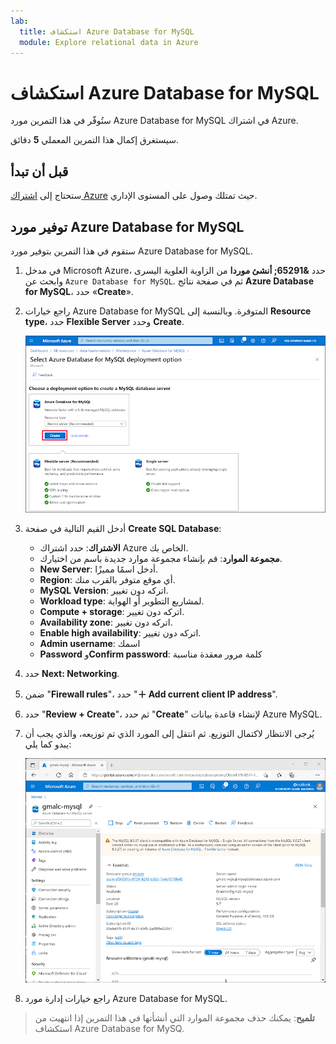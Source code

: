 ```yaml
---
lab:
  title: استكشاف Azure Database for MySQL
  module: Explore relational data in Azure
---
```


# استكشاف Azure Database for MySQL

ستُوفّر في هذا التمرين مورد Azure Database for MySQL في اشتراك Azure.

سيستغرق إكمال هذا التمرين المعملي **5** دقائق.

## قبل أن تبدأ

ستحتاج إلى [اشتراك Azure](https://azure.microsoft.com/free) حيث تمتلك وصول على المستوى الإداري.

## توفير مورد Azure Database for MySQL

ستقوم في هذا التمرين بتوفير مورد Azure Database for MySQL.

1. في مدخل Microsoft Azure، حدد **&65291; أنشئ موردا** من الزاوية العلوية اليسرى وابحث عن `Azure Database for MySQL`. ثم في صفحة نتائج **Azure Database for MySQL**، حدد «**Create**».

1. راجع خيارات Azure Database for MySQL المتوفرة. وبالنسبة إلى **Resource type**، حدد **Flexible Server** وحدد **Create**.

    ![لقطة شاشة لخيارات توزيع Azure Database for MySQL](images/mysql-options.png)

1. أدخل القيم التالية في صفحة **Create SQL Database**:
    - **الاشتراك**: حدد اشتراك Azure الخاص بك.
    - **مجموعة الموارد**: قم بإنشاء مجموعة موارد جديدة باسم من اختيارك.
    - **New Server**: أدخل اسمًا مميزًا.
    - **Region**: أي موقع متوفر بالقرب منك.
    - **MySQL Version**: اتركه دون تغيير.
    - **Workload type**: لمشاريع التطوير أو الهواية.
    - **Compute + storage**: اتركه دون تغيير.
    - **Availability zone**: اتركه دون تغيير.
    - **Enable high availability**: اتركه دون تغيير.
    - **Admin username**: اسمك
    - **Password** و**Confirm password**: كلمة مرور معقدة مناسبة

1. حدد **Next: Networking**.

1. ضمن "**Firewall rules**"، حدد "**&#65291; Add current client IP address**".

1. حدد "**Review + Create**"، ثم حدد "**Create**" لإنشاء قاعدة بيانات Azure MySQL.

1. يُرجى الانتظار لاكتمال التوزيع. ثم انتقل إلى المورد الذي تم توزيعه، والذي يجب أن يبدو كما يلي:

    ![لقطة شاشة لمدخل Azure تعرض صفحة "Azure Database for MySQL".](images/mysql-portal.png)

1. راجع خيارات إدارة مورد Azure Database for MySQL.

> **تلميح**: يمكنك حذف مجموعة الموارد التي أنشأتها في هذا التمرين إذا انتهيت من استكشاف Azure Database for MySQ.
